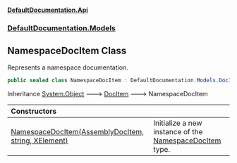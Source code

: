 #### [DefaultDocumentation\.Api](../../../index.md 'index')
### [DefaultDocumentation\.Models](../../../index.md#DefaultDocumentation.Models 'DefaultDocumentation\.Models')

## NamespaceDocItem Class

Represents a namespace documentation\.

```csharp
public sealed class NamespaceDocItem : DefaultDocumentation.Models.DocItem
```

Inheritance [System\.Object](https://docs.microsoft.com/en-us/dotnet/api/System.Object 'System\.Object') &#129106; [DocItem](../DocItem/index.md 'DefaultDocumentation\.Models\.DocItem') &#129106; NamespaceDocItem

| Constructors | |
| :--- | :--- |
| [NamespaceDocItem\(AssemblyDocItem, string, XElement\)](NamespaceDocItem(AssemblyDocItem,string,XElement).md 'DefaultDocumentation\.Models\.NamespaceDocItem\.NamespaceDocItem\(DefaultDocumentation\.Models\.AssemblyDocItem, string, System\.Xml\.Linq\.XElement\)') | Initialize a new instance of the [NamespaceDocItem](index.md 'DefaultDocumentation\.Models\.NamespaceDocItem') type\. |
